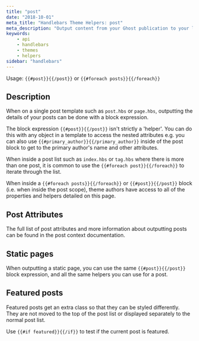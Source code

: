 ```yaml
---
title: "post"
date: "2018-10-01"
meta_title: "Handlebars Theme Helpers: post"
meta_description: "Output content from your Ghost publication to your live site using the post Handlebars helper. Read more about Ghost themes!"
keywords:
    - api
    - handlebars
    - themes
    - helpers
sidebar: "handlebars"
---
```


Usage:  `{{#post}}{{/post}}` or `{{#foreach posts}}{{/foreach}}`

## Description

When on a single post template such as `post.hbs` or `page.hbs`, outputting the details of your posts can be done with a block expression.

The block expression `{{#post}}{{/post}}` isn't strictly a 'helper'. You can do this with any object in a template to access the nested attributes e.g. you can also use `{{#primary_author}}{{/primary_author}}` inside of the post block to get to the primary author's name and other attributes.

When inside a post list such as `index.hbs` or `tag.hbs` where there is more than one post, it is common to use the `{{#foreach post}}{{/foreach}}` to iterate through the list.

When inside a `{{#foreach posts}}{{/foreach}}` or `{{#post}}{{/post}}` block (i.e. when inside the post scope), theme authors have access to all of the properties and helpers detailed on this page.


## Post Attributes

The full list of post attributes and more information about outputting posts can be found in the post context documentation.

## Static pages

When outputting a static page, you can use the same `{{#post}}{{/post}}` block expression, and all the same helpers you can use for a post.

## Featured posts

Featured posts get an extra class so that they can be styled differently. They are not moved to the top of the post list or displayed separately to the normal post list.

Use `{{#if featured}}{{/if}}` to test if the current post is featured.
